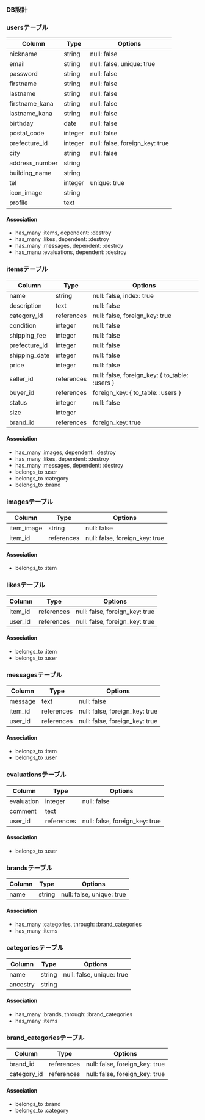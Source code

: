 ### DB設計

### usersテーブル

|Column|Type|Options|
|------|----|-------|
|nickname|string|null: false|
|email|string|null: false, unique: true|
|password|string|null: false|
|firstname|string|null: false|
|lastname|string|null: false|
|firstname_kana|string|null: false|
|lastname_kana|string|null: false|
|birthday|date|null: false|
|postal_code|integer|null: false|
|prefecture_id|integer|null: false, foreign_key: true|
|city|string|null: false|
|address_number|string||
|building_name|string||
|tel|integer|unique: true|
|icon_image|string||
|profile|text||

#### Association

- has_many :items, dependent: :destroy
- has_many :likes, dependent: :destroy
- has_many :messages, dependent: :destroy
- has_manu :evaluations, dependent: :destroy

### itemsテーブル

|Column|Type|Options|
|------|----|-------|
|name|string|null: false, index: true|
|description|text|null: false|
|category_id|references|null: false, foreign_key: true|
|condition|integer|null: false|
|shipping_fee|integer|null: false|
|prefecture_id|integer|null: false|
|shipping_date|integer|null: false|
|price|integer|null: false|
|seller_id|references|null: false, foreign_key: { to_table: :users }|
|buyer_id|references|foreign_key: { to_table: :users }|
|status|integer|null: false|
|size|integer||
|brand_id|references|foreign_key: true|

#### Association

- has_many :images, dependent: :destroy
- has_many :likes, dependent: :destroy
- has_many :messages, dependent: :destroy
- belongs_to :user
- belongs_to :category
- belongs_to :brand

### imagesテーブル

|Column|Type|Options|
|------|----|-------|
|item_image|string|null: false|
|item_id|references|null: false, foreign_key: true|

#### Association

- belongs_to :item

### likesテーブル

|Column|Type|Options|
|------|----|-------|
|item_id|references|null: false, foreign_key: true|
|user_id|references|null: false, foreign_key: true|

#### Association

- belongs_to :item
- belongs_to :user

### messagesテーブル

|Column|Type|Options|
|------|----|-------|
|message|text|null: false|
|item_id|references|null: false, foreign_key: true|
|user_id|references|null: false, foreign_key: true|

#### Association

- belongs_to :item
- belongs_to :user

### evaluationsテーブル

|Column|Type|Options|
|------|----|-------|
|evaluation|integer|null: false|
|comment|text||
|user_id|references|null: false, foreign_key: true|

#### Association

- belongs_to :user

### brandsテーブル

|Column|Type|Options|
|------|----|-------|
|name|string|null: false, unique: true|

#### Association

- has_many :categories, through: :brand_categories
- has_many :items

### categoriesテーブル

|Column|Type|Options|
|------|----|-------|
|name|string|null: false, unique: true|
|ancestry|string||

#### Association

- has_many :brands, through: :brand_categories
- has_many :items

### brand_categoriesテーブル

|Column|Type|Options|
|------|----|-------|
|brand_id|references|null: false, foreign_key: true|
|category_id|references|null: false, foreign_key: true|

#### Association

- belongs_to :brand
- belongs_to :category
